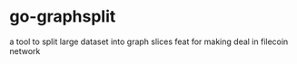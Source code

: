 # go-graphsplit
a tool to split large dataset into graph slices feat for making deal in filecoin network

